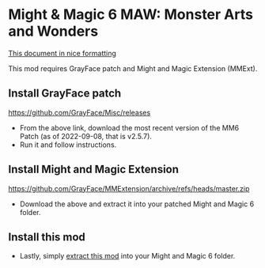 # Might & Magic 6 MAW: Monster Arts and Wonders

[This document in nice formatting](https://github.com/tnevolin/mm6-skill-emphasis-mod/blob/master/Installation.md)

This mod requires GrayFace patch and Might and Magic Extension (MMExt).

## Install GrayFace patch

https://github.com/GrayFace/Misc/releases

* From the above link, download the most recent version of the MM6 Patch (as of 2022-09-08, that is v2.5.7).
* Run it and follow instructions.  

## Install Might and Magic Extension

https://github.com/GrayFace/MMExtension/archive/refs/heads/master.zip

* Download the above and extract it into your patched Might and Magic 6 folder.

## Install this mod

* Lastly, simply [extract this mod](https://github.com/Malekitsu/MM6-MAW-Monster-Arts-and-Wonders/releases/tag/v1.1.1) into your Might and Magic 6 folder.

